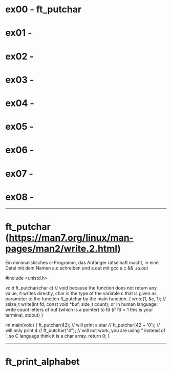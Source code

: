 # ex00 - ft_putchar
# ex01 - 
# ex02 - 
# ex03 - 
# ex04 - 
# ex05 - 
# ex06 -
# ex07 - 
# ex08 - 
-----------------------------------------------------------------------------------------------------
# ft_putchar (https://man7.org/linux/man-pages/man2/write.2.html)
Ein minimalistisches c-Programm, das Anfänger rätselhaft macht, in eine Datei mit dem Namen a.c schreiben und a.out mit gcc a.c && ./a.out

#include <unistd.h>

void	ft_putchar(char c)                  // void because the function does not return any value, it writes directly, char is the type of the variable c that is given as parameter to the function ft_putchar by the main function.
{
	write(1, &c, 1);			                 // ssize_t write(int fd, const void *buf, size_t count); or in human language: write count letters of buf (which is a pointer) to fd (if fd = 1 this is your terminal, stdout)
}

int	main(void) {
	ft_putchar(42);				                        // will print a star
	// ft_putchar(42 + '0');	                   // will only print 4
	// ft_putchar("4");			                    // will not work, you are using " instead of ', so C language think it is a char array.
	return 0;
}

-----------------------------------------------------------------------------------------------------
# ft_print_alphabet 
